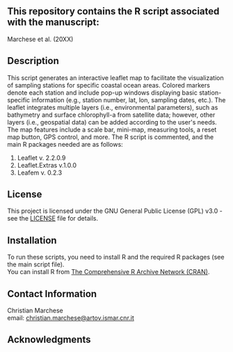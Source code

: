 ## This repository contains the R script associated with the manuscript:
  
Marchese et al. (20XX)

## Description
This script generates an interactive leaflet map to facilitate the visualization of sampling stations for specific coastal ocean areas. 
Colored markers denote each station and include pop-up windows displaying basic station-specific information (e.g., station number, lat, lon, sampling dates, etc.). 
The leaflet integrates multiple layers (i.e., environmental parameters), such as bathymetry and surface chlorophyll-a from satellite data; however, other layers (i.e., geospatial data) can be added according to the user's needs. 
The map features include a scale bar, mini-map, measuring tools, a reset map button, GPS control, and more. The R script is commented, and the main R packages needed are as follows:

1. Leaflet v. 2.2.0.9
2. Leaflet.Extras v.1.0.0
3. Leafem v. 0.2.3

## License
This project is licensed under the GNU General Public License (GPL) v3.0 - see the [LICENSE](https://www.gnu.org/licenses/gpl-3.0.html) file for details.

## Installation

To run these scripts, you need to install R and the required R packages (see the main script file).   
You can install R from [The Comprehensive R Archive Network (CRAN)](https://cran.r-project.org/).

## Contact Information
Christian Marchese  
email: christian.marchese@artov.ismar.cnr.it

## Acknowledgments
